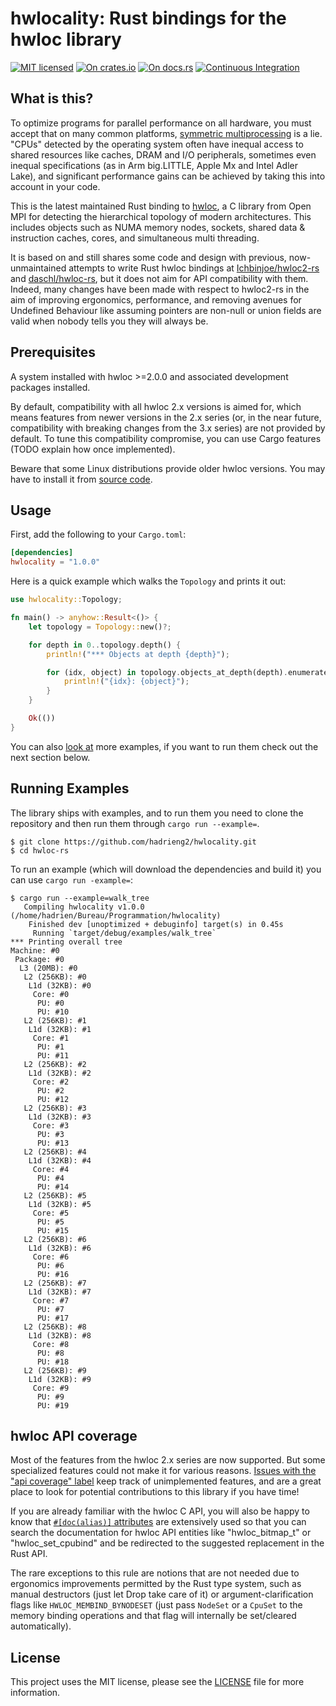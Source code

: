# hwlocality: Rust bindings for the hwloc library

[![MIT licensed](https://img.shields.io/badge/license-MIT-blue.svg)](./LICENSE)
[![On crates.io](https://img.shields.io/crates/v/hwlocality.svg)](https://crates.io/crates/hwlocality)
[![On docs.rs](https://docs.rs/hwlocality/badge.svg)](https://docs.rs/hwlocality/)
[![Continuous Integration](https://github.com/HadrienG2/hwlocality/workflows/Continuous%20Integration/badge.svg)](https://github.com/HadrienG2/hwlocality/actions?query=workflow%3A%22Continuous+Integration%22)

## What is this?

To optimize programs for parallel performance on all hardware, you must accept
that on many common platforms,
[symmetric multiprocessing](https://en.wikipedia.org/wiki/Symmetric_multiprocessing)
is a lie. "CPUs" detected by the operating system often have inequal access
to shared resources like caches, DRAM and I/O peripherals, sometimes even
inequal specifications (as in Arm big.LITTLE, Apple Mx and Intel Adler Lake),
and significant performance gains can be achieved by taking this into account in
your code.

This is the latest maintained Rust binding to
[hwloc](http://www.open-mpi.org/projects/hwloc), a C library from Open MPI
for detecting the hierarchical topology of modern architectures. This includes
objects such as NUMA memory nodes, sockets, shared data & instruction caches,
cores, and simultaneous multi threading.

It is based on and still shares some code and design with previous,
now-unmaintained attempts to write Rust hwloc bindings at
[Ichbinjoe/hwloc2-rs](https://github.com/Ichbinjoe/hwloc2-rs) and
[daschl/hwloc-rs](https://github.com/daschl/hwloc-rs), but it does not aim for
API compatibility with them. Indeed, many changes have been made with respect to
hwloc2-rs in the aim of improving ergonomics, performance, and removing avenues
for Undefined Behaviour like assuming pointers are non-null or union fields are
valid when nobody tells you they will always be.

## Prerequisites

A system installed with hwloc >=2.0.0 and associated development packages installed.

By default, compatibility with all hwloc 2.x versions is aimed for, which means
features from newer versions in the 2.x series (or, in the near future,
compatibility with breaking changes from the 3.x series) are not provided by
default. To tune this compatibility compromise, you can use Cargo features
(TODO explain how once implemented).

Beware that some Linux distributions provide older hwloc versions. You may have
to install it from [source code](https://www.open-mpi.org/projects/hwloc/).

## Usage

First, add the following to your `Cargo.toml`:

```toml
[dependencies]
hwlocality = "1.0.0"
```

Here is a quick example which walks the `Topology` and prints it out:

```rust
use hwlocality::Topology;

fn main() -> anyhow::Result<()> {
    let topology = Topology::new()?;

    for depth in 0..topology.depth() {
        println!("*** Objects at depth {depth}");

        for (idx, object) in topology.objects_at_depth(depth).enumerate() {
            println!("{idx}: {object}");
        }
    }

    Ok(())
}
```

You can also [look at](https://github.com/hadrieng2/hwlocality/tree/master/examples)
more examples, if you want to run them check out the next section below.

## Running Examples

The library ships with examples, and to run them you need to clone the repository
and then run them through `cargo run --example=`.

```text
$ git clone https://github.com/hadrieng2/hwlocality.git
$ cd hwloc-rs
```

To run an example (which will download the dependencies and build it) you can
use `cargo run -example=`:

```text
$ cargo run --example=walk_tree
   Compiling hwlocality v1.0.0 (/home/hadrien/Bureau/Programmation/hwlocality)
    Finished dev [unoptimized + debuginfo] target(s) in 0.45s
     Running `target/debug/examples/walk_tree`
*** Printing overall tree
Machine: #0
 Package: #0
  L3 (20MB): #0
   L2 (256KB): #0
    L1d (32KB): #0
     Core: #0
      PU: #0
      PU: #10
   L2 (256KB): #1
    L1d (32KB): #1
     Core: #1
      PU: #1
      PU: #11
   L2 (256KB): #2
    L1d (32KB): #2
     Core: #2
      PU: #2
      PU: #12
   L2 (256KB): #3
    L1d (32KB): #3
     Core: #3
      PU: #3
      PU: #13
   L2 (256KB): #4
    L1d (32KB): #4
     Core: #4
      PU: #4
      PU: #14
   L2 (256KB): #5
    L1d (32KB): #5
     Core: #5
      PU: #5
      PU: #15
   L2 (256KB): #6
    L1d (32KB): #6
     Core: #6
      PU: #6
      PU: #16
   L2 (256KB): #7
    L1d (32KB): #7
     Core: #7
      PU: #7
      PU: #17
   L2 (256KB): #8
    L1d (32KB): #8
     Core: #8
      PU: #8
      PU: #18
   L2 (256KB): #9
    L1d (32KB): #9
     Core: #9
      PU: #9
      PU: #19
```

## hwloc API coverage

Most of the features from the hwloc 2.x series are now supported. But some
specialized features could not make it for various reasons. [Issues with the
"api coverage" label](https://github.com/HadrienG2/hwlocality/issues?q=is%3Aopen+is%3Aissue+label%3A%22api+coverage%22) keep track of unimplemented features, and are a great place to
look for potential contributions to this library if you have time!

If you are already familiar with the hwloc C API, you will also be happy to
know that [`#[doc(alias)]` attributes](https://doc.rust-lang.org/rustdoc/advanced-features.html#add-aliases-for-an-item-in-documentation-search)
are extensively used so that you can search the documentation for hwloc API
entities like "hwloc_bitmap_t" or "hwloc_set_cpubind" and be redirected to the
suggested replacement in the Rust API.

The rare exceptions to this rule are notions that are not needed due to
ergonomics improvements permitted by the Rust type system, such as manual
destructors (just let Drop take care of it) or argument-clarification flags like
`HWLOC_MEMBIND_BYNODESET` (just pass `NodeSet` or a `CpuSet` to the memory
binding operations and that flag will internally be set/cleared automatically).

## License

This project uses the MIT license, please see the
[LICENSE](https://github.com/hadrieng2/hwlocality/blob/master/LICENSE) file for
more information.
